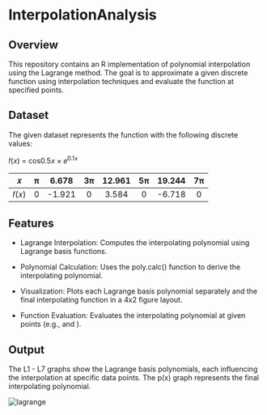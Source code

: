 # InterpolationAnalysis



## Overview

This repository contains an R implementation of polynomial interpolation using the Lagrange method. The goal is to approximate a given discrete function using interpolation techniques and evaluate the function at specified points.

## Dataset

The given dataset represents the function with the following discrete values:

𝑓(𝑥) = cos0.5𝑥 × 𝑒<sup>0.1𝑥</sup> 

| 𝑥 | π | 6.678 | 3π | 12.961 | 5π | 19.244 | 7π |
| :---:         |     :---:      |          :---: | :---:         |     :---:      |          :---: |  :--: | :---: |
|  𝑓(𝑥)  | 0    | -1.921 | 0 | 3.584 | 0 | -6.718 | 0 |


## Features 

- Lagrange Interpolation: Computes the interpolating polynomial using Lagrange basis functions.

- Polynomial Calculation: Uses the poly.calc() function to derive the interpolating polynomial.

- Visualization: Plots each Lagrange basis polynomial separately and the final interpolating function in a 4x2 figure layout.

- Function Evaluation: Evaluates the interpolating polynomial at given points (e.g.,  and ).


## Output 

The L1 - L7 graphs show the Lagrange basis polynomials, each influencing the interpolation at specific data points. The p(x) graph represents the final interpolating polynomial.


![lagrange](https://github.com/user-attachments/assets/fbab70b9-5aa4-4441-aeb3-3daeb9869d3a)

